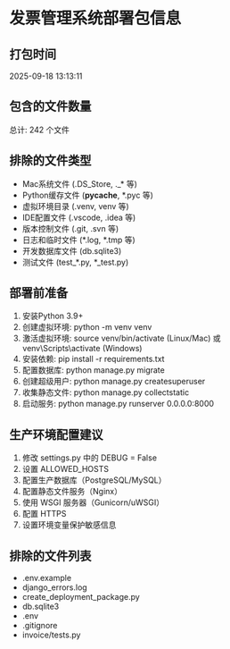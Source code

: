 # 发票管理系统部署包信息

## 打包时间
2025-09-18 13:13:11

## 包含的文件数量
总计: 242 个文件

## 排除的文件类型
- Mac系统文件 (.DS_Store, ._* 等)
- Python缓存文件 (__pycache__, *.pyc 等)
- 虚拟环境目录 (.venv, venv 等)
- IDE配置文件 (.vscode, .idea 等)
- 版本控制文件 (.git, .svn 等)
- 日志和临时文件 (*.log, *.tmp 等)
- 开发数据库文件 (db.sqlite3)
- 测试文件 (test_*.py, *_test.py)

## 部署前准备
1. 安装Python 3.9+
2. 创建虚拟环境: python -m venv venv
3. 激活虚拟环境: source venv/bin/activate (Linux/Mac) 或 venv\Scripts\activate (Windows)
4. 安装依赖: pip install -r requirements.txt
5. 配置数据库: python manage.py migrate
6. 创建超级用户: python manage.py createsuperuser
7. 收集静态文件: python manage.py collectstatic
8. 启动服务: python manage.py runserver 0.0.0.0:8000

## 生产环境配置建议
1. 修改 settings.py 中的 DEBUG = False
2. 设置 ALLOWED_HOSTS
3. 配置生产数据库（PostgreSQL/MySQL）
4. 配置静态文件服务（Nginx）
5. 使用 WSGI 服务器（Gunicorn/uWSGI）
6. 配置 HTTPS
7. 设置环境变量保护敏感信息

## 排除的文件列表
- .env.example
- django_errors.log
- create_deployment_package.py
- db.sqlite3
- .env
- .gitignore
- invoice/tests.py
